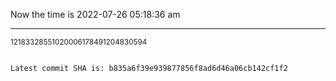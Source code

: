 Now the time is 2022-07-26 05:18:36 am

---

<small>12183328551020006178491204830594</small>

```txt

Latest commit SHA is: b835a6f39e939877856f8ad6d46a06cb142cf1f2
```

